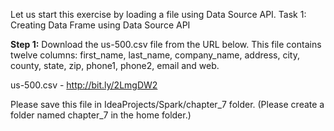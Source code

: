 Let us start this exercise by loading a file using Data Source API.
Task 1: Creating Data Frame using Data Source API

**Step 1:** Download the us-500.csv file from the URL below. This file contains twelve columns: first_name, last_name, company_name, address, city, county, state, zip, phone1, phone2, email and web.

us-500.csv - http://bit.ly/2LmgDW2

Please save this file in IdeaProjects/Spark/chapter_7 folder. (Please create a folder named chapter_7 in the home folder.)
